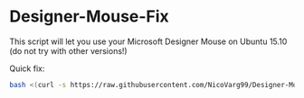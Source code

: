 # Designer-Mouse-Fix
This script will let you use your Microsoft Designer Mouse on Ubuntu 15.10 (do not try with other versions!)

Quick fix:

```bash
bash <(curl -s https://raw.githubusercontent.com/NicoVarg99/Designer-Mouse-Fix/master/designer-fix.sh)
```
